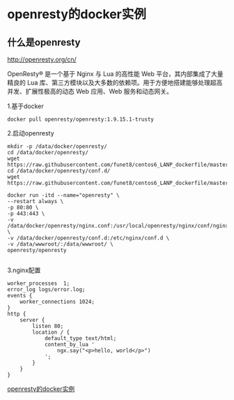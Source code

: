 # openresty的docker实例

## 什么是openresty
http://openresty.org/cn/

OpenResty® 是一个基于 Nginx 与 Lua 的高性能 Web 平台，其内部集成了大量精良的 Lua 库、第三方模块以及大多数的依赖项。用于方便地搭建能够处理超高并发、扩展性极高的动态 Web 应用、Web 服务和动态网关。

1.基于docker
```
docker pull openresty/openresty:1.9.15.1-trusty
```

2.启动openresty
```
mkdir -p /data/docker/openresty/
cd /data/docker/openresty/
wget https://raw.githubusercontent.com/funet8/centos6_LANP_dockerfile/master/docker_openresty/nginx.conf
cd /data/docker/openresty/conf.d/
wget https://raw.githubusercontent.com/funet8/centos6_LANP_dockerfile/master/docker_openresty/

docker run -itd --name="openresty" \
--restart always \
-p 80:80 \
-p 443:443 \
-v /data/docker/openresty/nginx.conf:/usr/local/openresty/nginx/conf/nginx.conf:ro \
-v /data/docker/openresty/conf.d:/etc/nginx/conf.d \
-v /data/wwwroot/:/data/wwwroot/ \
openresty/openresty


```


3.nginx配置
```
worker_processes  1;
error_log logs/error.log;
events {
    worker_connections 1024;
}
http {
    server {
        listen 80;
        location / {
            default_type text/html;
            content_by_lua '
                ngx.say("<p>hello, world</p>")
            ';
        }
    }
}
```



[openresty的docker实例](https://segmentfault.com/a/1190000007387013)
